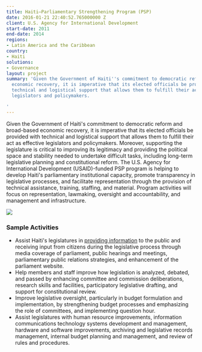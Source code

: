 ```yaml
---
title: Haiti—Parliamentary Strengthening Program (PSP)
date: 2016-01-21 22:40:52.765000000 Z
client: U.S. Agency for International Development
start-date: 2011
end-date: 2014
regions:
- Latin America and the Caribbean
country:
- Haiti
solutions:
- Governance
layout: project
summary: 'Given the Government of Haiti''s commitment to democratic reform and broad-based
  economic recovery, it is imperative that its elected officials be provided with
  technical and logistical support that allows them to fulfill their act as effective
  legislators and policymakers.

'
---
```


Given the Government of Haiti's commitment to democratic reform and broad-based economic recovery, it is imperative that its elected officials be provided with technical and logistical support that allows them to fulfill their act as effective legislators and policymakers. Moreover, supporting the legislature is critical to improving its legitimacy and providing the political space and stability needed to undertake difficult tasks, including long-term legislative planning and constitutional reform. The U.S. Agency for International Development (USAID)-funded PSP program is helping to develop Haiti's parliamentary institutional capacity, promote transparency in legislative processes, and facilitate representation through the provision of technical assistance, training, staffing, and material. Program activities will focus on representation, lawmaking, oversight and accountability, and management and infrastructure.

![][1]

###  Sample Activities

* Assist Haiti's legislatures in [providing information][2] to the public and receiving input from citizens during the legislative process through media coverage of parliament, public hearings and meetings, parliamentary public relations strategies, and enhancement of the parliament website.
* Help members and staff improve how legislation is analyzed, debated, and passed by enhancing committee and commission deliberations, research skills and facilities, participatory legislative drafting, and support for constitutional review.
* Improve legislative oversight, particularly in budget formulation and implementation, by strengthening budget processes and emphasizing the role of committees, and implementing question hour.
* Assist legislatures with human resource improvements, information communications technology systems development and management, hardware and software improvements, archiving and legislative records management, internal budget planning and management, and review of rules and procedures.

[1]: /assets/images/projects/HaitiParliament.jpg
[2]: http://www.youtube.com/watch?v=ECNdMAfUThE&feature=youtu.be
